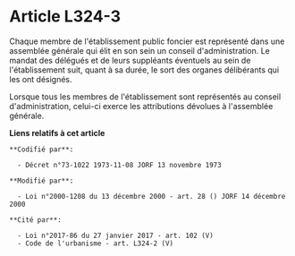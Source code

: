 # Article L324-3

Chaque membre de l'établissement public foncier est représenté dans une assemblée générale qui élit en son sein un conseil
d'administration. Le mandat des délégués et de leurs suppléants éventuels au sein de l'établissement suit, quant à sa durée,
le sort des organes délibérants qui les ont désignés.

Lorsque tous les membres de l'établissement sont représentés au conseil d'administration, celui-ci exerce les attributions
dévolues à l'assemblée générale.

**Liens relatifs à cet article**

	**Codifié par**:

	  - Décret n°73-1022 1973-11-08 JORF 13 novembre 1973

	**Modifié par**:

	  - Loi n°2000-1208 du 13 décembre 2000 - art. 28 () JORF 14 décembre 2000

	**Cité par**:

	  - Loi n°2017-86 du 27 janvier 2017 - art. 102 (V)
	  - Code de l'urbanisme - art. L324-2 (V)

